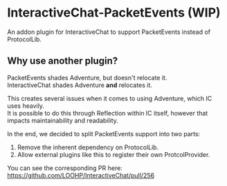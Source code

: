 # InteractiveChat-PacketEvents (WIP)
An addon plugin for InteractiveChat to support PacketEvents instead of ProtocolLib.


## Why use another plugin?
PacketEvents shades Adventure, but doesn't relocate it.\
InteractiveChat shades Adventure **and** relocates it.

This creates several issues when it comes to using Adventure, which IC uses heavily.\
It is possible to do this through Reflection within IC itself, however that impacts maintainability and readability.

In the end, we decided to split PacketEvents support into two parts:
1. Remove the inherent dependency on ProtocolLib.
2. Allow external plugins like this to register their own ProtcolProvider.

You can see the corresponding PR here: https://github.com/LOOHP/InteractiveChat/pull/256
